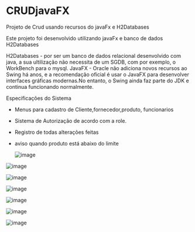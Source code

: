 # CRUDjavaFX
Projeto de Crud usando recursos do javaFx e H2Databases

Este projeto foi desenvolvido utilizando javaFx e banco de dados H2Databases

H2Databases - por ser um banco de dados relacional desenvolvido com java, a sua ultilização não necessita de um SGDB, com por exemplo, o WorkBench para o mysql.
JavaFX - Oracle não adiciona novos recursos ao Swing há anos, e a recomendação oficial é usar o JavaFX para desenvolver interfaces gráficas modernas.No entanto, o Swing ainda faz parte do JDK e continua funcionando normalmente.

Especificações do Sistema

- Menus para cadastro de Cliente,fornecedor,produto, funcionarios
- Sistema de Autorização de acordo com a role.
- Registro de todas alterações feitas
- aviso quando produto está abaixo do limite

  ![image](https://github.com/user-attachments/assets/01709dae-0636-4ab5-bf72-d8ce2dc6804b)

![image](https://github.com/user-attachments/assets/32385161-3643-4892-a68b-da768f69c2c5)

![image](https://github.com/user-attachments/assets/132dabaa-7e88-48f4-b677-d3a13ed14fc2)


![image](https://github.com/user-attachments/assets/db11fb69-7adb-4d7c-8dbd-367e7713e5c5)


![image](https://github.com/user-attachments/assets/4ae5650f-6286-4c4c-83d9-089328f96949)


![image](https://github.com/user-attachments/assets/0a87151d-a5db-43cb-9b77-052af2faefb4)


![image](https://github.com/user-attachments/assets/1f898ad7-0a4a-4af0-b896-a12600977737)
